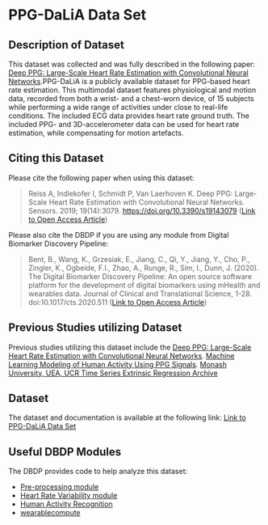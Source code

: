 # PPG-DaLiA Data Set

## Description of Dataset
This dataset was collected and was fully described in the following paper: [Deep PPG: Large-Scale Heart Rate Estimation with Convolutional Neural Networks](https://www.mdpi.com/1424-8220/19/14/3079).PPG-DaLiA is a publicly available dataset for PPG-based heart rate estimation. This multimodal dataset features physiological and motion data, recorded from both a wrist- and a chest-worn device, of 15 subjects while performing a wide range of activities under close to real-life conditions. The included ECG data provides heart rate ground truth. The included PPG- and 3D-accelerometer data can be used for heart rate estimation, while compensating for motion artefacts.

## Citing this Dataset
Please cite the following paper when using this dataset:

> Reiss A, Indlekofer I, Schmidt P, Van Laerhoven K. Deep PPG: Large-Scale Heart Rate Estimation with Convolutional Neural Networks. Sensors. 2019; 19(14):3079. https://doi.org/10.3390/s19143079 ([Link to Open Access Article](https://www.mdpi.com/1424-8220/19/14/3079#cite))

Please also cite the DBDP if you are using any module from Digital Biomarker Discovery Pipeline:

> Bent, B., Wang, K., Grzesiak, E., Jiang, C., Qi, Y., Jiang, Y., Cho, P., Zingler, K., Ogbeide, F.I., Zhao, A., Runge, R., Sim, I., Dunn, J. (2020). The Digital Biomarker      Discovery Pipeline: An open source software platform for the development of digital biomarkers using mHealth and wearables data. Journal of Clinical and Translational Science, 1-28. doi:10.1017/cts.2020.511 ([Link to Open Access Article](https://www.cambridge.org/core/journals/journal-of-clinical-and-translational-science/article/digital-biomarker-discovery-pipeline-an-open-source-software-platform-for-the-development-of-digital-biomarkers-using-mhealth-and-wearables-data/A6696CEF138247077B470F4800090E63))

## Previous Studies utilizing Dataset

Previous studies utilizing this dataset include the [Deep PPG: Large-Scale Heart Rate Estimation with Convolutional Neural Networks](https://www.mdpi.com/1424-8220/19/14/3079). [Machine Learning Modeling of Human Activity Using PPG Signals](https://link.springer.com/chapter/10.1007%2F978-3-030-63007-2_42). [Monash University, UEA, UCR
Time Series Extrinsic Regression Archive](https://arxiv.org/pdf/2006.10996.pdf)


## Dataset

The dataset and documentation is available at the following link: [Link to PPG-DaLiA Data Set](https://archive.ics.uci.edu/ml/datasets/PPG-DaLiA#)

## Useful DBDP Modules
The DBDP provides code to help analyze this dataset:

* [Pre-processing module](https://github.com/DigitalBiomarkerDiscoveryPipeline/Pre-process)
* [Heart Rate Variability module](https://github.com/DigitalBiomarkerDiscoveryPipeline/Heart-Rate-Variability)
* [Human Activity Recognition](https://github.com/DigitalBiomarkerDiscoveryPipeline/Human-Activity-Recognition)
* [wearablecompute](https://github.com/DigitalBiomarkerDiscoveryPipeline/wearablecompute)
